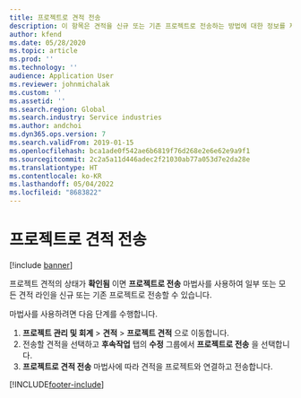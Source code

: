 ```yaml
---
title: 프로젝트로 견적 전송
description: 이 항목은 견적을 신규 또는 기존 프로젝트로 전송하는 방법에 대한 정보를 제공합니다.
author: kfend
ms.date: 05/28/2020
ms.topic: article
ms.prod: ''
ms.technology: ''
audience: Application User
ms.reviewer: johnmichalak
ms.custom: ''
ms.assetid: ''
ms.search.region: Global
ms.search.industry: Service industries
ms.author: andchoi
ms.dyn365.ops.version: 7
ms.search.validFrom: 2019-01-15
ms.openlocfilehash: bca1ade0f542ae6b6819f76d268e2e6e62e9a9f1
ms.sourcegitcommit: 2c2a5a11d446adec2f21030ab77a053d7e2da28e
ms.translationtype: HT
ms.contentlocale: ko-KR
ms.lasthandoff: 05/04/2022
ms.locfileid: "8683822"
---
```

# <a name="transfer-a-quotation-to-a-project"></a>프로젝트로 견적 전송

[!include [banner](../includes/banner.md)]

프로젝트 견적의 상태가 **확인됨** 이면 **프로젝트로 전송** 마법사를 사용하여 일부 또는 모든 견적 라인을 신규 또는 기존 프로젝트로 전송할 수 있습니다. 

마법사를 사용하려면 다음 단계를 수행합니다.

1. **프로젝트 관리 및 회계** > **견적** > **프로젝트 견적** 으로 이동합니다.
2. 전송할 견적을 선택하고 **후속작업** 탭의 **수정** 그룹에서 **프로젝트로 전송** 을 선택합니다.
3. **프로젝트로 견적 전송** 마법사에 따라 견적을 프로젝트와 연결하고 전송합니다.


[!INCLUDE[footer-include](../includes/footer-banner.md)]
